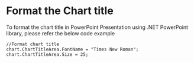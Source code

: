 # Format the Chart title 
To format the chart title in PowerPoint Presentation using .NET PowerPoint library, please refer the below code example

 

```
//Format chart title
chart.ChartTitleArea.FontName = "Times New Roman";
chart.ChartTitleArea.Size = 25;
```